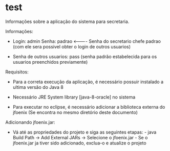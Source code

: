 # test
Informações sobre a aplicação do sistema para secretaria.


Informações:

   * Login: admin  Senha: padrao        <---- Senha do secretario chefe padrao (com ele sera possivel obter o login de outros usuarios)

   * Senha de outros usuarios: pass (senha padrão estabelecida para os usuarios preenchidos previamente)





Requisitos:

   * Para a correta execução da aplicação, é necessário possuir instalado a ultima versão do Java 8

   * Necessário JRE System library [java-8-oracle] no sistema

   * Para executar no eclipse, é necessário adicionar a biblioteca externa do jfoenix (Se encontra no mesmo diretório deste documento)




Adicionando jfoenix.jar:

   * Vá até as propriedades do projeto e siga as seguintes etapas:
	- java Build Path -> Add External JARs -> Selecione o jfoenix.jar
	- Se o jfoenix.jar ja tiver sido adicionado, exclua-o e atualize o projeto
